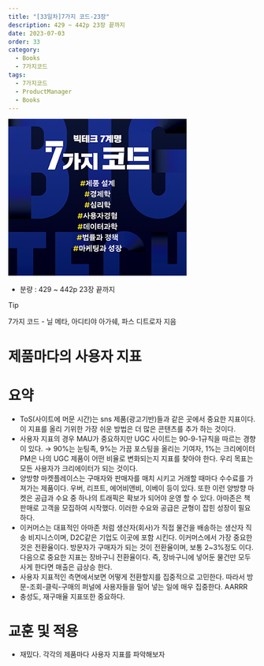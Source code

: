 ```yaml
---
title: "[33일차]7가지 코드-23장"
description: 429 ~ 442p 23장 끝까지
date: 2023-07-03
order: 33
category:
  - Books
  - 7가지코드
tags:
  - 7가지코드
  - ProductManager
  - Books
---
```

![표지](./Untitled.png)
- 분량 : 429 ~ 442p 23장 끝까지

>[!tip]
>7가지 코드 - 닐 메타, 아디티야 아가쉐, 파스 디트로자 지음


# 제품마다의 사용자 지표

# 요약

- ToS(사이트에 머문 시간)는 sns 제품(광고기반)들과 같은 곳에서 중요한 지표이다. 이 지표를 올리 기위한 가장 쉬운 방법은 더 많은 콘탠츠를 추가 하는 것이다.
- 사용자 지표의 경우 MAU가 중요하지만 UGC 사이트는 90-9-1규칙을 따르는 경향이 있다. → 90%는 눈팅족, 9%는 가끔 포스팅을 올리는 기여자, 1%는 크리에이터
PM은 나의 UGC 제품이 어떤 비율로 변화되는지 지표를 찾아야 한다. 우리 목표는 모든 사용자가 크리에이터가 되는 것이다.
- 양방향 마켓플레이스는 구매자와 판매자를 매치 시키고 거래할 때마다 수수료를 가져가는 제품이다. 우버, 리프트, 에어비앤비, 이베이 등이 있다. 또한 이런 양방향 마켓은 공급과 수요 중 하나의 트래픽은 확보가 되어야 운영 할 수 있다. 아마존은 책판매로 고객을 모집하여 시작했다. 이러한 수요와 공급은 균형이 잡힌 성장이 필요하다.
- 이커머스는 대표적인 아마존 처럼 생산자(회사)가 직접 물건을 배송하는 생산자 직송 비지니스이며, D2C같은 기업도 이곳에 포함 시킨다. 
이커머스에서 가장 중요한 것은 전환율이다. 방문자가 구매자가 되는 것이 전환율이며, 보통 2~3%정도 이다. 
다음으로 중요한 지표는 장바구니 전환율이다. 즉, 장바구니에 넣어둔 물건만 모두 사게 한다면 매출은 급상승 한다.
- 사용자 지표적인 측면에서보면 어떻게 전환할지를 집중적으로 고민한다. 따라서 방문-조회-클릭-구매의 퍼널에 사용자들을 밀어 넣는 일에 매우 집중한다. AARRR
- 충성도, 재구매율 지표또한 중요하다.

# 교훈 및 적용

- 재밌다. 각각의 제품마다 사용자 지표를 파악해보자